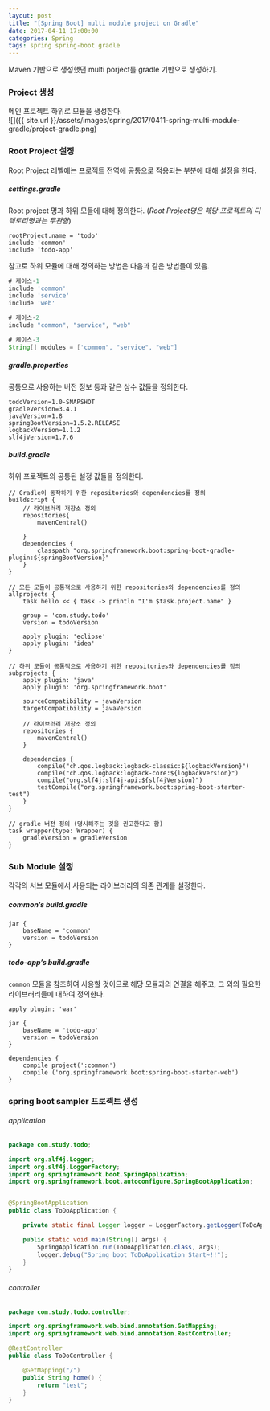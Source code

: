 ```yaml
---
layout: post
title: "[Spring Boot] multi module project on Gradle"
date: 2017-04-11 17:00:00
categories: Spring
tags: spring spring-boot gradle
---
```


Maven 기반으로 생성했던 multi porject를 gradle 기반으로 생성하기.

### Project 생성
메인 프로젝트 하위로 모듈을 생성한다.<br/>
![]({{ site.url }}/assets/images/spring/2017/0411-spring-multi-module-gradle/project-gradle.png)

### Root Project 설정
Root Project 레벨에는 프로젝트 전역에 공통으로 적용되는 부분에 대해 설정을 한다.

##### settings.gradle
Root project 명과 하위 모듈에 대해 정의한다. (_Root Project명은 해당 프로젝트의 디렉토리명과는 무관함_)
```
rootProject.name = 'todo'
include 'common'
include 'todo-app'
```

참고로 하위 모듈에 대해 정의하는 방법은 다음과 같은 방법들이 있음.
```gradle
# 케이스-1
include 'common'
include 'service'
include 'web'

# 케이스-2
include "common", "service", "web"

# 케이스-3
String[] modules = ['common", "service", "web"]
```

##### gradle.properties
공통으로 사용하는 버전 정보 등과 같은 상수 값들을 정의한다.
```
todoVersion=1.0-SNAPSHOT
gradleVersion=3.4.1
javaVersion=1.8
springBootVersion=1.5.2.RELEASE
logbackVersion=1.1.2
slf4jVersion=1.7.6
```

##### build.gradle
하위 프로젝트의 공통된 설정 값들을 정의한다.
```
// Gradle이 동작하기 위한 repositories와 dependencies를 정의
buildscript {
    // 라이브러리 저장소 정의
    repositories{
        mavenCentral()

    }
    dependencies {
        classpath "org.springframework.boot:spring-boot-gradle-plugin:${springBootVersion}"
    }
}

// 모든 모듈이 공통적으로 사용하기 위한 repositories와 dependencies를 정의
allprojects {
    task hello << { task -> println "I'm $task.project.name" }

    group = 'com.study.todo'
    version = todoVersion

    apply plugin: 'eclipse'
    apply plugin: 'idea'
}

// 하위 모듈이 공통적으로 사용하기 위한 repositories와 dependencies를 정의
subprojects {
    apply plugin: 'java'
    apply plugin: 'org.springframework.boot'

    sourceCompatibility = javaVersion
    targetCompatibility = javaVersion

    // 라이브러리 저장소 정의
    repositories {
        mavenCentral()
    }

    dependencies {
        compile("ch.qos.logback:logback-classic:${logbackVersion}")
        compile("ch.qos.logback:logback-core:${logbackVersion}")
        compile("org.slf4j:slf4j-api:${slf4jVersion}")
        testCompile("org.springframework.boot:spring-boot-starter-test")
    }
}

// gradle 버전 정의 (명시해주는 것을 권고한다고 함)
task wrapper(type: Wrapper) {
    gradleVersion = gradleVersion
}
```

### Sub Module 설정
각각의 서브 모듈에서 사용되는 라이브러리의 의존 관계를 설정한다.

##### common’s build.gradle
```
jar {
    baseName = 'common'
    version = todoVersion
}
```

##### todo-app’s build.gradle
`common` 모듈을 참조하여 사용할 것이므로 해당 모듈과의 연결을 해주고, 그 외의 필요한 라이브러리들에 대하여 정의한다.
```
apply plugin: 'war'

jar {
    baseName = 'todo-app'
    version = todoVersion
}

dependencies {
    compile project(':common')
    compile ('org.springframework.boot:spring-boot-starter-web')
}
```

### spring boot sampler 프로젝트 생성
###### application
```java
package com.study.todo;

import org.slf4j.Logger;
import org.slf4j.LoggerFactory;
import org.springframework.boot.SpringApplication;
import org.springframework.boot.autoconfigure.SpringBootApplication;


@SpringBootApplication
public class ToDoApplication {

    private static final Logger logger = LoggerFactory.getLogger(ToDoApplication.class);

    public static void main(String[] args) {
        SpringApplication.run(ToDoApplication.class, args);
        logger.debug("Spring boot ToDoApplication Start~!!");
    }
}
```

###### controller
```java
package com.study.todo.controller;

import org.springframework.web.bind.annotation.GetMapping;
import org.springframework.web.bind.annotation.RestController;

@RestController
public class ToDoController {

    @GetMapping("/")
    public String home() {
        return "test";
    }
}
```

